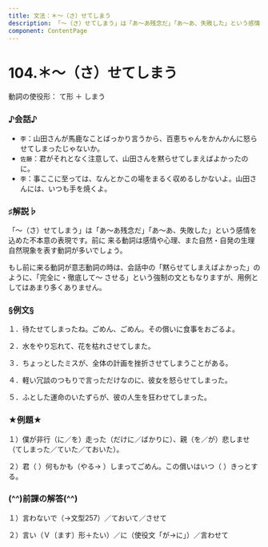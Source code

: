 ```yaml
---
title: 文法：＊～（さ）せてしまう
description: 「～（さ）せてしまう」は「あ～あ残念だ」「あ～あ、失敗した」という感情を込めた不本意の表現です。前に 来る動詞は感情や心理、また自然・自発の生理自然現象を表す動詞が多いでしょう。
component: ContentPage
---
```



# 104.＊～（さ）せてしまう
動詞の使役形： て形 ＋ しまう
### ♪会話♪
- `李`：山田さんが馬鹿なことばっかり言うから、百恵ちゃんをかんかんに怒らせてしまったじゃないか。
- `佐藤`：君がそれとなく注意して、山田さんを黙らせてしまえばよかったのに。
- `李`：事ここに至っては、なんとかこの場をまるく収めるしかないよ。山田さんには、いつも手を焼くよ。
### ♯解説♭
「～（さ）せてしまう」は「あ～あ残念だ」「あ～あ、失敗した」という感情を込めた不本意の表現です。前に 来る動詞は感情や心理、また自然・自発の生理自然現象を表す動詞が多いでしょう。

もし前に来る動詞が意志動詞の時は、会話中の「黙らせてしまえばよかった」のように、「完全に・徹底して～ させる」という強制の文ともなりますが、用例としてはあまり多くありません。
### §例文§
１．待たせてしまったね。ごめん、ごめん。その償いに食事をおごるよ。

２．水をやり忘れて、花を枯れさせてしまた。

３．ちょっとしたミスが、全体の計画を挫折させてしまうことがある。

４．軽い冗談のつもりで言っただけなのに、彼女を怒らせてしまった。

５．ふとした運命のいたずらが、彼の人生を狂わせてしまった。
### ★例題★
１）僕が非行（に／を）走った（だけに／ばかりに）、親（を／が）悲しませ（てしまった／ていた／ておいた）。

２）君（ ）何もかも（やる→ ）しまってごめん。この償いはいつ（ ）きっとする。
### (^^)前課の解答(^^)
１）言わないで（→文型257）／ておいて／させて

２）言い（Ｖ〔ます〕形＋たい）／に（使役文「が→に」）／言わせて
